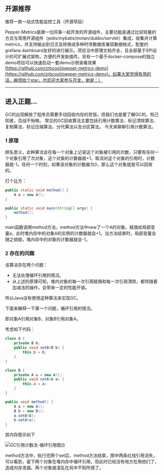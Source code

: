 ## 开源推荐
推荐一款一站式性能监控工具（开源项目）

Pepper-Metrics是跟一位同事一起开发的开源组件，主要功能是通过比较轻量的方式与常用开源组件（jedis/mybatis/motan/dubbo/servlet）集成，收集并计算metrics，并支持输出到日志及转换成多种时序数据库兼容数据格式，配套的grafana dashboard友好的进行展示。项目当中原理文档齐全，且全部基于SPI设计的可扩展式架构，方便的开发新插件。另有一个基于docker-compose的独立demo项目可以快速启动一套demo示例查看效果[https://github.com/zrbcool/pepper-metrics-demo](https://github.com/zrbcool/pepper-metrics-demo)。如果大家觉得有用的话，麻烦给个star，也欢迎大家参与开发，谢谢：）

---

## 进入正题...

GC的出现解放了程序员需要手动回收内存的苦恼，但我们也是要了解GC的，知己知彼，百战不殆嘛。
常见的GC回收算法主要包括引用计数算法、标记清除算法、复制算法、标记压缩算法、分代算法以及分区算法。
今天来聊聊引用计数算法。

### 1 原理
顾名思义，此种算法会在每一个对象上记录这个对象被引用的次数，只要有任何一个对象引用了次对象，这个对象的计数器就+1，取消对这个对象的引用时，计数器就-1。任何一个时刻，如果该对象的计数器为0，那么这个对象就是可以回收的。

打个比方：

```java
public static void method() {
    A a = new A();
}

public static void main(String[] args) {
    method();
}
```

main函数调用method方法，method方法中new了一个A的对象，赋值给局部变量a，此时堆内存中的对象A的实例的计数器就会+1。当方法结束时，局部变量会随之销毁，堆内存中的对象的计数器就会-1。

### 2 存在的问题
该算法存在两个问题：
* 无法处理循环引用的情况。
* 从上述的原理可知，堆内对象的每一次引用赋值和每一次引用清除，都伴随着加减法的操作，会带来一定的性能开销。

所以Java没有使用这种算法来实现GC。

下面来解释一下第一个问题，循环引用的情况。

即对象A引用对象B，对象B引用对象A。

考虑如下代码：

```java
class A {
    private B b;
    public void setB(B b) {
        this.b = b;
    }
}

class B {
    private A a = new A();
    public void setA(A a) {
        this.a = a;
    }
}

public void method() {
    A a = new A();
    B b = new B();
    a.setB(b);
    b.setA(a);
}
```

其内存图示如下

![GC引用计数法-循环引用图示](http://feathers.zrbcool.top/image/GC%E5%BC%95%E7%94%A8%E8%AE%A1%E6%95%B0%E6%B3%95-%E5%BE%AA%E7%8E%AF%E5%BC%95%E7%94%A8%E5%9B%BE%E7%A4%BA.jpg)

method方法中，执行完两个set后，method方法结束，图中两条红线引用消失，可以看到，留下两个对象在堆内存中循环引用，但此时已经没有地方在用他们了，造成内存泄漏。两个对象就凌乱在风中不知所措了。
